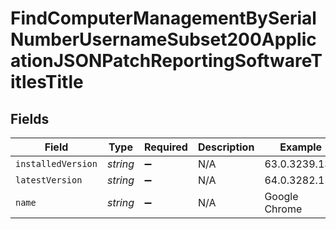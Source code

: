 # FindComputerManagementBySerialNumberUsernameSubset200ApplicationJSONPatchReportingSoftwareTitlesTitle


## Fields

| Field              | Type               | Required           | Description        | Example            |
| ------------------ | ------------------ | ------------------ | ------------------ | ------------------ |
| `installedVersion` | *string*           | :heavy_minus_sign: | N/A                | 63.0.3239.132      |
| `latestVersion`    | *string*           | :heavy_minus_sign: | N/A                | 64.0.3282.119      |
| `name`             | *string*           | :heavy_minus_sign: | N/A                | Google Chrome      |